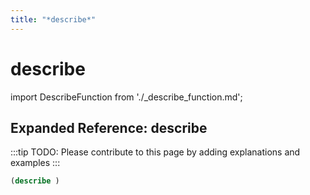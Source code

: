 ```yaml
---
title: "*describe*"
---
```


# describe

import DescribeFunction from './_describe_function.md';

<DescribeFunction />

## Expanded Reference: describe

:::tip
TODO: Please contribute to this page by adding explanations and examples
:::

```lisp
(describe )
```
